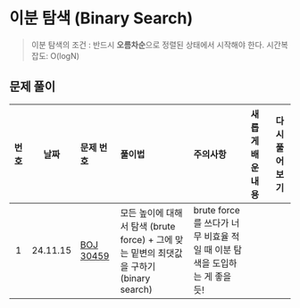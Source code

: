 # 이분 탐색 (Binary Search)
> 이분 탐색의 조건 : 반드시 **오름차순**으로 정렬된 상태에서 시작해야 한다.
> 시간복잡도: O(logN)

## 문제 풀이

| 번호 |    날짜    | 문제 번호                                              | 풀이법                                                              | 주의사항                                            | 새롭게 배운 내용 | 다시 풀어보기 |
|:--:|:--------:|:---------------------------------------------------|:-----------------------------------------------------------------|:------------------------------------------------|:----------|:-------:|
| 1  | 24.11.15 | [BOJ 30459](https://www.acmicpc.net/problem/30459) | 모든 높이에 대해서 탐색 (brute force) + 그에 맞는 밑변의 최댓값을 구하기 (binary search) | brute force를 쓰다가 너무 비효율 적일 때 이분 탐색을 도입하는 게 좋을듯! |           |         |
